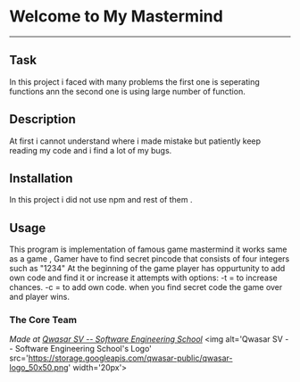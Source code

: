 # Welcome to My Mastermind
***

## Task
In this project i faced with many problems the first one is seperating functions ann the second one is using large number of function.

## Description
At first i cannot understand where i made mistake but patiently keep reading my code and i find a lot of my bugs.

## Installation
In this project i did not use npm and rest of them .
## Usage
This program is implementation of famous game mastermind it works same as a game , Gamer have to find secret pincode that consists of four integers such as "1234"
At the beginning of the game player has oppurtunity to add own code and find it or increase it attempts with options:
-t = to increase chances.
-c = to add own code.
when you find secret code the game over and player wins.   

### The Core Team


<span><i>Made at <a href='https://qwasar.io'>Qwasar SV -- Software Engineering School</a></i></span>
<span><img alt='Qwasar SV -- Software Engineering School's Logo' src='https://storage.googleapis.com/qwasar-public/qwasar-logo_50x50.png' width='20px'></span>
